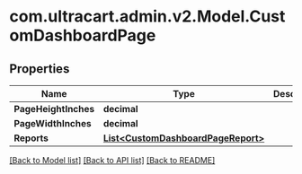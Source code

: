 
# com.ultracart.admin.v2.Model.CustomDashboardPage

## Properties

Name | Type | Description | Notes
------------ | ------------- | ------------- | -------------
**PageHeightInches** | **decimal** |  | [optional] 
**PageWidthInches** | **decimal** |  | [optional] 
**Reports** | [**List&lt;CustomDashboardPageReport&gt;**](CustomDashboardPageReport.md) |  | [optional] 

[[Back to Model list]](../README.md#documentation-for-models)
[[Back to API list]](../README.md#documentation-for-api-endpoints)
[[Back to README]](../README.md)

